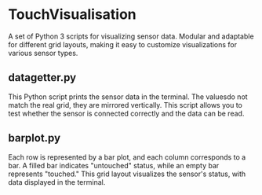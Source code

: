 # TouchVisualisation
A set of Python 3 scripts for visualizing sensor data. Modular and adaptable for different grid layouts, making it easy to customize visualizations for various sensor types.

## datagetter.py
This Python script prints the sensor data in the terminal. 
The values ​​do not match the real grid, they are mirrored vertically.
This script allows you to test whether the sensor is connected correctly and the data can be read.

## barplot.py
Each row is represented by a bar plot, and each column corresponds to a bar. A filled bar indicates "untouched" status, while an empty bar represents "touched." This grid layout visualizes the sensor's status, with data displayed in the terminal.
